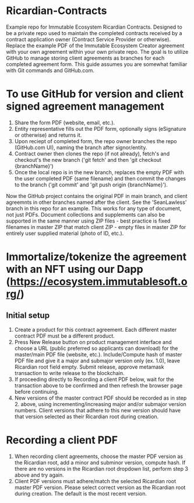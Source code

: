 # Ricardian-Contracts

Example repo for Immutable Ecosystem Ricardian Contracts. Designed to be a private repo used to maintain the completed contracts received by a contract application owner (Contract Service Provider or otherwise). Replace the example PDF of the Immutable Ecosystem Creator agreement with your own agreement within your own private repo. The goal is to utilize GitHub to manage storing client agreements as branches for each completed agreement form. This guide assumes you are somewhat familiar with Git commands and GitHub.com.

# To use GitHub for version and client signed agreement management

1. Share the form PDF (website, email, etc.).
2. Entity representative fills out the PDF form, optionally signs (eSignature or otherwise) and returns it.
3. Upon reciept of completed form, the repo owner branches the repo (GitHub.com UI), naming the branch after signor/entity.
4. Contract owner then clones the repo (if not already), fetch's and checkout's the new branch ('git fetch' and then 'git checkout {branchName}')
5. Once the local repo is in the new branch, replaces the empty PDF with the user completed PDF (same filename) and then commit the changes to the branch ('git commit' and 'git push origin {branchName}').

Now the GitHub project contains the original PDF in main branch, and client agreemnts in other branches named after the client. See the 'SeanLawless' branch in this repo for an example. This works for any type of document, not just PDFs. Document collections and supplements can also be supported in the same manner using ZIP files - best practice is fixed filenames in master ZIP that match client ZIP - empty files in master ZIP for entirely user supplied material (photo of ID, etc.).

# Immortalize/tokenize the agreement with an NFT using our Dapp (https://ecosystem.immutablesoft.org/)

## Initial setup 

1. Create a product for this contract agreement. Each different master contract PDF must be a different product.
2. Press New Release button on product management interface and choose a URL (public preferred so applicants can download) for the master/main PDF file (website, etc.). Include/Compute hash of master PDF file and give it a major and submajor version only (ex. 1.0), leave Ricardian root field empty. Submit release, approve metamask transaction to write release to the blockchain.
3. If proceeding directly to Recording a client PDF below, wait for the transaction above to be confirmed and then refresh the browser page before continuing.
4. New versions of the master contract PDF should be recorded as in step 2. above, using incrementing/increasing major and/or submajor version numbers. Client versions that adhere to this new version should have that version selected as their Ricardian root during creation.

# Recording a client PDF

1. When recording client agreements, choose the master PDF version as the Ricardian root, add a minor and subminor version, compute hash. If there are no versions in the Ricardian root dropdown list, perform step 3 above and try again.
2. Client PDF versions must adhere/match the selected Ricardian root master PDF version. Please select correct version as the Ricardian root during creation. The default is the most recent version.
